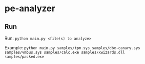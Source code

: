 # pe-analyzer
## Run
Run: `python main.py <file(s) to analyze>`

Example: `python main.py samples/tpm.sys samples/dbx-canary.sys samples/vmbus.sys samples/calc.exe samples/xwizards.dll samples/packed.exe`

